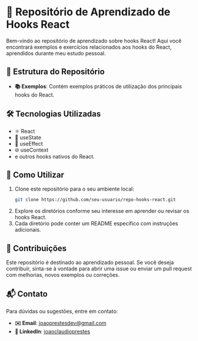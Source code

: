 # 🎣 Repositório de Aprendizado de Hooks React

Bem-vindo ao repositório de aprendizado sobre hooks React! Aqui você encontrará exemplos e exercícios relacionados aos hooks do React, aprendidos durante meu estudo pessoal.

## 📂 Estrutura do Repositório

- **📚 Exemplos**: Contém exemplos práticos de utilização dos principais hooks do React.

## 🛠️ Tecnologias Utilizadas

- ⚛️ React
- 🎣 useState
- 🔄 useEffect
- 🌐 useContext
- e outros hooks nativos do React.

## 📖 Como Utilizar

1. Clone este repositório para o seu ambiente local:
   ```bash
   git clone https://github.com/seu-usuario/repo-hooks-react.git
   ```
2. Explore os diretórios conforme seu interesse em aprender ou revisar os hooks React.
3. Cada diretório pode conter um README específico com instruções adicionais.

## 🤝 Contribuições

Este repositório é destinado ao aprendizado pessoal. Se você deseja contribuir, sinta-se à vontade para abrir uma issue ou enviar um pull request com melhorias, novos exemplos ou correções.

## 📬 Contato

Para dúvidas ou sugestões, entre em contato:

- **✉️ Email**: joaoprestesdev@gmail.com
- **💼 LinkedIn**: [joaoclaudioprestes](https://www.linkedin.com/in/joaoclaudioprestes/)
